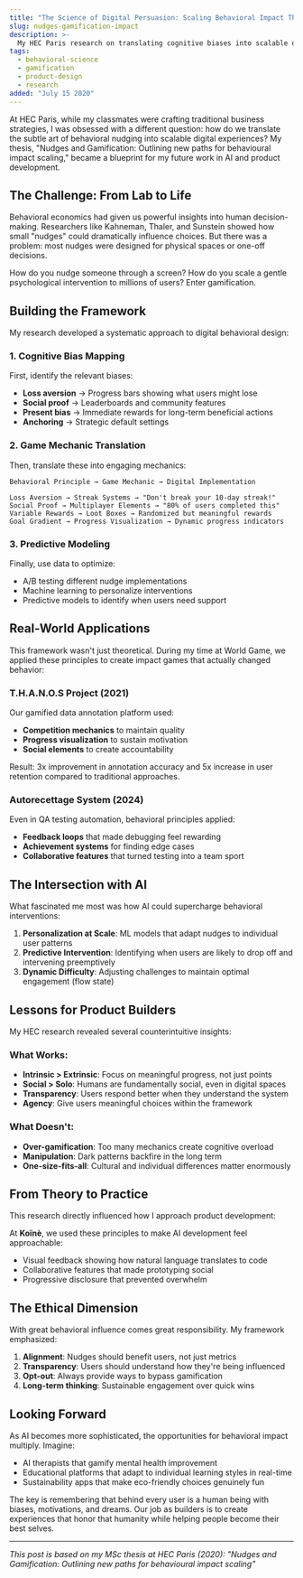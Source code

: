 ```yaml
---
title: "The Science of Digital Persuasion: Scaling Behavioral Impact Through Gamification"
slug: nudges-gamification-impact
description: >-
  My HEC Paris research on translating cognitive biases into scalable digital interventions – and how it shaped my approach to building engaging AI products
tags:
  - behavioral-science
  - gamification
  - product-design
  - research
added: "July 15 2020"
---
```


At HEC Paris, while my classmates were crafting traditional business strategies, I was obsessed with a different question: how do we translate the subtle art of behavioral nudging into scalable digital experiences? My thesis, "Nudges and Gamification: Outlining new paths for behavioural impact scaling," became a blueprint for my future work in AI and product development.

## The Challenge: From Lab to Life

Behavioral economics had given us powerful insights into human decision-making. Researchers like Kahneman, Thaler, and Sunstein showed how small "nudges" could dramatically influence choices. But there was a problem: most nudges were designed for physical spaces or one-off decisions.

How do you nudge someone through a screen? How do you scale a gentle psychological intervention to millions of users? Enter gamification.

## Building the Framework

My research developed a systematic approach to digital behavioral design:

### 1. Cognitive Bias Mapping
First, identify the relevant biases:
- **Loss aversion** → Progress bars showing what users might lose
- **Social proof** → Leaderboards and community features
- **Present bias** → Immediate rewards for long-term beneficial actions
- **Anchoring** → Strategic default settings

### 2. Game Mechanic Translation
Then, translate these into engaging mechanics:
```
Behavioral Principle → Game Mechanic → Digital Implementation

Loss Aversion → Streak Systems → "Don't break your 10-day streak!"
Social Proof → Multiplayer Elements → "80% of users completed this"
Variable Rewards → Loot Boxes → Randomized but meaningful rewards
Goal Gradient → Progress Visualization → Dynamic progress indicators
```

### 3. Predictive Modeling
Finally, use data to optimize:
- A/B testing different nudge implementations
- Machine learning to personalize interventions
- Predictive models to identify when users need support

## Real-World Applications

This framework wasn't just theoretical. During my time at World Game, we applied these principles to create impact games that actually changed behavior:

### T.H.A.N.O.S Project (2021)
Our gamified data annotation platform used:
- **Competition mechanics** to maintain quality
- **Progress visualization** to sustain motivation
- **Social elements** to create accountability

Result: 3x improvement in annotation accuracy and 5x increase in user retention compared to traditional approaches.

### Autorecettage System (2024)
Even in QA testing automation, behavioral principles applied:
- **Feedback loops** that made debugging feel rewarding
- **Achievement systems** for finding edge cases
- **Collaborative features** that turned testing into a team sport

## The Intersection with AI

What fascinated me most was how AI could supercharge behavioral interventions:

1. **Personalization at Scale**: ML models that adapt nudges to individual user patterns
2. **Predictive Intervention**: Identifying when users are likely to drop off and intervening preemptively
3. **Dynamic Difficulty**: Adjusting challenges to maintain optimal engagement (flow state)

## Lessons for Product Builders

My HEC research revealed several counterintuitive insights:

### What Works:
- **Intrinsic > Extrinsic**: Focus on meaningful progress, not just points
- **Social > Solo**: Humans are fundamentally social, even in digital spaces
- **Transparency**: Users respond better when they understand the system
- **Agency**: Give users meaningful choices within the framework

### What Doesn't:
- **Over-gamification**: Too many mechanics create cognitive overload
- **Manipulation**: Dark patterns backfire in the long term
- **One-size-fits-all**: Cultural and individual differences matter enormously

## From Theory to Practice

This research directly influenced how I approach product development:

At **Koïnè**, we used these principles to make AI development feel approachable:
- Visual feedback showing how natural language translates to code
- Collaborative features that made prototyping social
- Progressive disclosure that prevented overwhelm

## The Ethical Dimension

With great behavioral influence comes great responsibility. My framework emphasized:

1. **Alignment**: Nudges should benefit users, not just metrics
2. **Transparency**: Users should understand how they're being influenced
3. **Opt-out**: Always provide ways to bypass gamification
4. **Long-term thinking**: Sustainable engagement over quick wins

## Looking Forward

As AI becomes more sophisticated, the opportunities for behavioral impact multiply. Imagine:
- AI therapists that gamify mental health improvement
- Educational platforms that adapt to individual learning styles in real-time
- Sustainability apps that make eco-friendly choices genuinely fun

The key is remembering that behind every user is a human being with biases, motivations, and dreams. Our job as builders is to create experiences that honor that humanity while helping people become their best selves.

---

*This post is based on my MSc thesis at HEC Paris (2020): "Nudges and Gamification: Outlining new paths for behavioural impact scaling"* 
